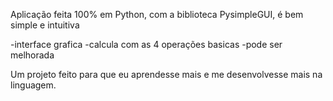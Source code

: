 Aplicação feita 100% em Python, com a biblioteca PysimpleGUI, é bem simple e intuitiva

-interface grafica
-calcula com as 4 operações basicas
-pode ser melhorada

Um projeto feito para que eu aprendesse mais e me desenvolvesse mais na 
linguagem.